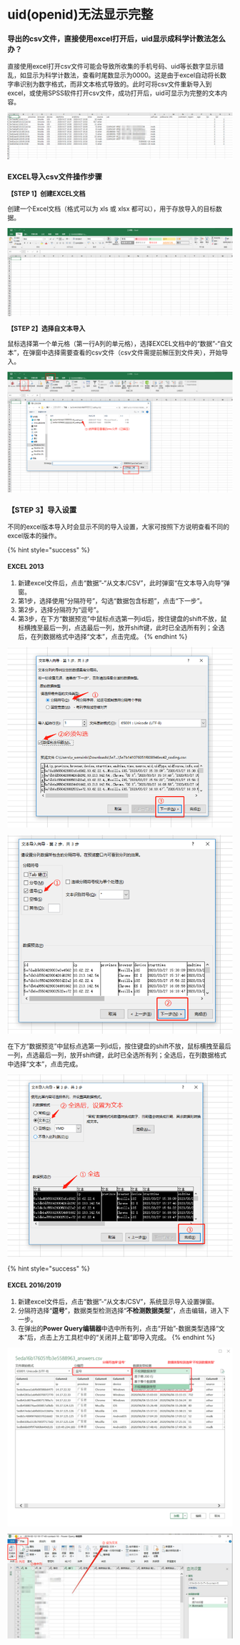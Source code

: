 # uid\(openid\)无法显示完整

### 导出的csv文件，直接使用excel打开后，uid显示成科学计数法怎么办？

直接使用excel打开csv文件可能会导致所收集的手机号码、uid等长数字显示错乱，如显示为科学计数法，查看时尾数显示为0000。这是由于excel自动将长数字串识别为数字格式，而非文本格式导致的。此时可将csv文件重新导入到excel，或使用SPSS软件打开csv文件，成功打开后，uid可显示为完整的文本内容。              

![uid&#x5217;&#x663E;&#x793A;&#x4E3A;&#x79D1;&#x5B66;&#x8BA1;&#x6570;&#x6CD5;](../.gitbook/assets/image%20%2846%29.png)

### EXCEL导入csv文件操作步骤

**【STEP 1】创建EXCEL文档**

创建一个Excel文档（格式可以为 xls 或 xlsx 都可以），用于存放导入的目标数据。

![&#x65B0;&#x5EFA;&#x7A7A;&#x767D;&#x6587;&#x6863;](../.gitbook/assets/image%20%2819%29.png)

**【STEP 2】选择自文本导入**

鼠标选择第一个单元格（第一行A列的单元格），选择EXCEL文档中的“数据”-“自文本”，在弹窗中选择需要查看的csv文件（csv文件需提前解压到文件夹），开始导入。

![csv&#x6587;&#x4EF6;&#x5BFC;&#x5165;](../.gitbook/assets/image%20%28346%29.png)

### 【STEP 3】导入设置

不同的excel版本导入时会显示不同的导入设置，大家可按照下方说明查看不同的excel版本的操作。

{% hint style="success" %}
#### EXCEL 2013

1. 新建excel文件后，点击“数据”-“从文本/CSV”，此时弹窗“在文本导入向导”弹窗。
2. 第1步，选择使用“分隔符号”，勾选“数据包含标题”，点击“下一步”。
3. 第2步，选择分隔符为“逗号”。
4. 第3步，在下方“数据预览”中鼠标点选第一列id后，按住键盘的shift不放，鼠标横拽至最后一列，点选最后一列，放开shift键，此时已全选所有列；全选后，在列数据格式中选择“文本”，点击完成。
{% endhint %}

![&#x9009;&#x62E9;&#x4F7F;&#x7528;&#x201C;&#x5206;&#x9694;&#x7B26;&#x53F7;&#x201D;&#xFF0C;&#x52FE;&#x9009;&#x201C;&#x6570;&#x636E;&#x5305;&#x542B;&#x6807;&#x9898;&#x201D;](../.gitbook/assets/image%20%28185%29.png)

![&#x9009;&#x62E9;&#x5206;&#x9694;&#x7B26;&#x4E3A;&#x201C;&#x9017;&#x53F7;&#x201D;](../.gitbook/assets/image%20%28278%29.png)

在下方“数据预览”中鼠标点选第一列id后，按住键盘的shift不放，鼠标横拽至最后一列，点选最后一列，放开shift键，此时已全选所有列；全选后，在列数据格式中选择“文本”，点击完成。

![&#x5168;&#x9009;&#x6570;&#x636E;&#x5217;&#xFF0C;&#x5E76;&#x9009;&#x62E9;&#x6570;&#x636E;&#x683C;&#x5F0F;&#x4E3A;&#x201C;&#x6587;&#x672C;&#x201D;](../.gitbook/assets/image%20%28217%29.png)

{% hint style="success" %}
#### EXCEL 2016/2019

1. 新建excel文件后，点击“数据”-“从文本/CSV”，系统显示导入设置弹窗。
2. 分隔符选择“**逗号**”，数据类型检测选择“**不检测数据类型**”，点击编辑，进入下一步。
3. 在弹出的**Power Query编辑器**中选中所有列，点击“开始”-数据类型选择“文本”后，点击上方工具栏中的“关闭并上载”即导入完成。
{% endhint %}

![&#x5206;&#x9694;&#x7B26;&#x9009;&#x62E9;&#x201C;&#x9017;&#x53F7;&#x201D;&#xFF0C;&#x6570;&#x636E;&#x7C7B;&#x578B;&#x68C0;&#x6D4B;&#x9009;&#x62E9;&#x201C;&#x4E0D;&#x68C0;&#x6D4B;&#x6570;&#x636E;&#x7C7B;&#x578B;&#x201D;](../.gitbook/assets/image%20%28491%29.png)

![&#x9009;&#x62E9;&#x6240;&#x6709;&#x5217;&#x540E;&#x8BBE;&#x7F6E;&#x6570;&#x636E;&#x7C7B;&#x578B;&#x4E3A;&#x201C;&#x6587;&#x672C;&#x201D;](../.gitbook/assets/image%20%2834%29.png)





